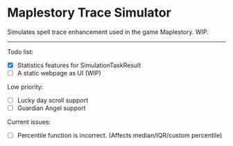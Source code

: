 # Maplestory Trace Simulator

Simulates spell trace enhancement used in the game Maplestory. WIP. 

---

Todo list: 
- [x] Statistics features for SimulationTaskResult
- [ ] A static webpage as UI (WIP)

Low priority: 
- [ ] Lucky day scroll support
- [ ] Guardian Angel support 

Current issues: 
- [ ] Percentile function is incorrect. (Affects median/IQR/custom percentile)